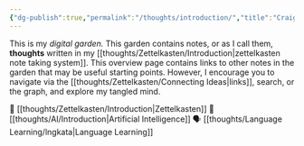 ```yaml
---
{"dg-publish":true,"permalink":"/thoughts/introduction/","title":"Craig's Digital Garden","tags":["gardenEntry"],"updated":"2025-08-28T22:10:00.735+01:00"}
---
```


This is my _digital garden._ This garden contains notes, or as I call them, **thoughts** written in my [[thoughts/Zettelkasten/Introduction\|zettelkasten note taking system]]. This overview page contains links to other notes in the garden that may be useful starting points. However, I encourage you to navigate via the [[thoughts/Zettelkasten/Connecting Ideas\|links]], search, or the graph, and explore my tangled mind.

📝 [[thoughts/Zettelkasten/Introduction\|Zettelkasten]]
🤖 [[thoughts/AI/Introduction\|Artificial Intelligence]]
🗣️ [[thoughts/Language Learning/lngkata\|Language Learning]]